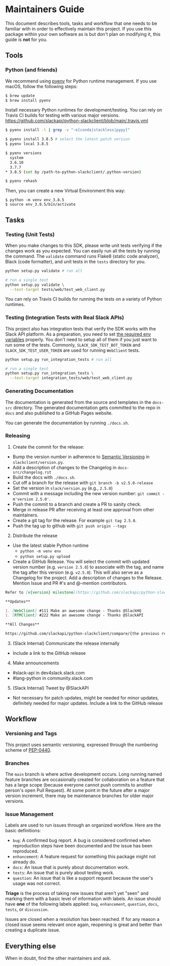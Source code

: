 # Maintainers Guide

This document describes tools, tasks and workflow that one needs to be familiar with in order to effectively maintain
this project. If you use this package within your own software as is but don't plan on modifying it, this guide is
**not** for you.

## Tools

### Python (and friends)

We recommend using [pyenv](https://github.com/pyenv/pyenv) for Python runtime management. If you use macOS, follow the following steps:

```bash
$ brew update
$ brew install pyenv
```

Install necessary Python runtimes for development/testing. You can rely on Travis CI builds for testing with various major versions. https://github.com/slackapi/python-slackclient/blob/main/.travis.yml

```bash
$ pyenv install -l | grep -v "-e[conda|stackless|pypy]"

$ pyenv install 3.8.5 # select the latest patch version
$ pyenv local 3.8.5

$ pyenv versions
  system
  3.6.10
  3.7.7
* 3.8.5 (set by /path-to-python-slackclient/.python-version)

$ pyenv rehash
```

Then, you can create a new Virtual Environment this way:

```
$ python -m venv env_3.8.5
$ source env_3.8.5/bin/activate
```

## Tasks

### Testing (Unit Tests)

When you make changes to this SDK, please write unit tests verifying if the changes work as you expected. You can easily run all the tests by running the command. The `validate` command runs Flake8 (static code analyzer), Black (code formatter), and unit tests in the `tests` directory for you.

```bash
python setup.py validate # run all

# run a single test
python setup.py validate \
  --test-target tests/web/test_web_client.py
```

You can rely on Travis CI builds for running the tests on a variety of Python runtimes.

### Testing (Integration Tests with Real Slack APIs)

This project also has integration tests that verify the SDK works with the Slack API platform. As a preparation, you need to set [the required env variables](https://github.com/slackapi/python-slackclient/blob/main/integration_tests/env_variable_names.py) properly. You don't need to setup all of them if you just want to run some of the tests. Commonly, `SLACK_SDK_TEST_BOT_TOKEN` and `SLACK_SDK_TEST_USER_TOKEN` are used for running `WebClient` tests.

```bash
python setup.py run_integration_tests # run all

# run a single test
python setup.py run_integration_tests \
  --test-target integration_tests/web/test_web_client.py
```

### Generating Documentation

The documentation is generated from the source and templates in the `docs-src` directory. The generated documentation
gets committed to the repo in `docs` and also published to a GitHub Pages website.

You can generate the documentation by running `./docs.sh`.

### Releasing

1. Create the commit for the release:

- Bump the version number in adherence to [Semantic Versioning](http://semver.org/) in `slackclient/version.py`.
- Add a description of changes to the Changelog in `docs-src/changelog.rst`
- Build the docs with `./docs.sh`.
- Cut off a branch for the release with `git branch -b v2.5.0-release`
- Set the version in `slack/version.py` (e.g., `2.5.0`)
- Commit with a message including the new version number: `git commit -m'version 2.5.0'`.
- Push the commit to a branch and create a PR to sanity check.
- Merge in release PR after receiving at least one approval from other maintainers.
- Create a git tag for the release. For example `git tag 2.5.0`.
- Push the tag up to github with `git push origin --tags`

2. Distribute the release

- Use the latest stable Python runtime
  - `python -m venv env`
  - `python setup.py upload`
- Create a GitHub Release. You will select the commit with updated version number (e.g. `version 2.5.0`) to associate with the tag, and name the tag after this version (e.g. `v2.5.0`). This will also serve as a Changelog for the project. Add a description of changes to the Release. Mention Issue and PR #'s and @-mention contributors.

```markdown
Refer to [v{version} milestone](https://github.com/slackapi/python-slackclient/milestone/{TODO}?closed=1) to know the complete list of the issues resolved by this release.

**Updates**

1. [WebClient] #111 Make an awesome change - Thanks @SlackHQ
1. [RTMClient] #222 Make an awesome change - Thanks @SlackAPI

**All Changes**

https://github.com/slackapi/python-slackclient/compare/{the previous release version tag}...{the release version tag}
```

3. (Slack Internal) Communicate the release internally

- Include a link to the GitHub release

4. Make announcements

- #slack-api in dev4slack.slack.com
- #lang-python in community.slack.com

5. (Slack Internal) Tweet by @SlackAPI

- Not necessary for patch updates, might be needed for minor updates, definitely needed for major updates. Include a link to the GitHub release

## Workflow

### Versioning and Tags

This project uses semantic versioning, expressed through the numbering scheme of
[PEP-0440](https://www.python.org/dev/peps/pep-0440/).

### Branches

The `main` branch is where active development occurs. Long running named feature branches are occasionally created for
collaboration on a feature that has a large scope (because everyone cannot push commits to another person's open Pull
Request). At some point in the future after a major version increment, there may be maintenance branches for older major
versions.

### Issue Management

Labels are used to run issues through an organized workflow. Here are the basic definitions:

- `bug`: A confirmed bug report. A bug is considered confirmed when reproduction steps have been
  documented and the issue has been reproduced.
- `enhancement`: A feature request for something this package might not already do.
- `docs`: An issue that is purely about documentation work.
- `tests`: An issue that is purely about testing work.
- `question`: An issue that is like a support request because the user's usage was not correct.

**Triage** is the process of taking new issues that aren't yet "seen" and marking them with a basic level of information
with labels. An issue should have **one** of the following labels applied: `bug`, `enhancement`, `question`, `docs`, `tests`, or `discussion`.

Issues are closed when a resolution has been reached. If for any reason a closed issue seems relevant once again,
reopening is great and better than creating a duplicate issue.

## Everything else

When in doubt, find the other maintainers and ask.
